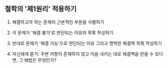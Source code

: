 철학의 '제1원리' 적용하기
---------
1. 해결하고자 하는 문제의 근본적인 부분을 식별하기

2. 이 문제가 '해결 불가'로 판단되는 이유의 목록 작성하기

3. 반대로 문제가 '해결 가능'으로 판단되는 이유 그리고 명백한 해결책 목록 작성하기

4. 자신에게 묻기: 
   주변 저항이 존재하지 않고 마음 내키는 대로 해결책을 만들 수 있다면, 그 해법은 무엇인가?